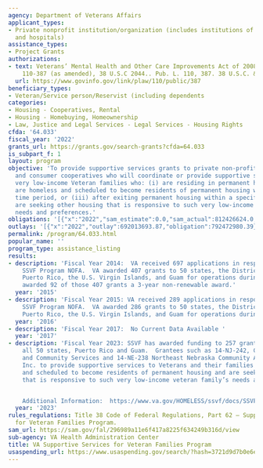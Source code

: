 ```yaml
---
agency: Department of Veterans Affairs
applicant_types:
- Private nonprofit institution/organization (includes institutions of higher education
  and hospitals)
assistance_types:
- Project Grants
authorizations:
- text: Veterans’ Mental Health and Other Care Improvements Act of 2008, Public Law
    110-387 (as amended), 38 U.S.C 2044.. Pub. L. 110, 387. 38 U.S.C. &sect; 2044.
  url: https://www.govinfo.gov/link/plaw/110/public/387
beneficiary_types:
- Veteran/Service person/Reservist (including dependents
categories:
- Housing - Cooperatives, Rental
- Housing - Homebuying, Homeownership
- Law, Justice and Legal Services - Legal Services - Housing Rights
cfda: '64.033'
fiscal_year: '2022'
grants_url: https://grants.gov/search-grants?cfda=64.033
is_subpart_f: 1
layout: program
objective: 'To provide supportive services grants to private non-profit organizations
  and consumer cooperatives who will coordinate or provide supportive services to
  very low-income Veteran families who: (i) are residing in permanent housing, (ii)
  are homeless and scheduled to become residents of permanent housing within a specified
  time period, or (iii) after exiting permanent housing within a specified time period,
  are seeking other housing that is responsive to such very low-income Veteran family’s
  needs and preferences.'
obligations: '[{"x":"2022","sam_estimate":0.0,"sam_actual":812426624.0,"usa_spending_actual":791213542.0},{"x":"2023","sam_estimate":569389763.0,"sam_actual":0.0,"usa_spending_actual":1180052480.19},{"x":"2024","sam_estimate":799014427.0,"sam_actual":0.0,"usa_spending_actual":32312302.07}]'
outlays: '[{"x":"2022","outlay":692013693.87,"obligation":792472980.39},{"x":"2023","outlay":658880570.87,"obligation":1220492748.2},{"x":"2024","outlay":0.0,"obligation":0.0}]'
permalink: /program/64.033.html
popular_name: ''
program_type: assistance_listing
results:
- description: 'Fiscal Year 2014:  VA received 697 applications in response to the
    SSVF Program NOFA.  VA awarded 407 grants to 50 states, the District of Columbia,
    Puerto Rico, the U.S. Virgin Islands, and Guam for operations during FY 2015.  VA
    awarded 92 of those 407 grants a 3-year non-renewable award.'
  year: '2015'
- description: 'Fiscal Year 2015: VA received 289 applications in response to the
    SSVF Program NOFA.  VA awarded 286 grants to 50 states, the District of Columbia,
    Puerto Rico, the U.S. Virgin Islands, and Guam for operations during FY 2016'
  year: '2016'
- description: 'Fiscal Year 2017:  No Current Data Available '
  year: '2017'
- description: 'Fiscal Year 2023: SSVF has awarded funding to 257 grantees and covers
    all 50 states, Puerto Rico and Guam.  Grantees such as 14-NJ-242, Catholic Family
    and Community Services and 14-NE-238 Northeast Nebraska Community Action Partnership
    Inc. to provide supportive services to Veterans and their families who are homeless
    and scheduled to become residents of permanent housing and are seeking other housing
    that is responsive to such very low-income veteran family’s needs and preferences.


    Additional Information:  https://www.va.gov/HOMELESS/ssvf/docs/SSVF_Annual_Report_FY21.pdf'
  year: '2023'
rules_regulations: Title 38 Code of Federal Regulations, Part 62 – Supportive Services
  for Veteran Families Program.
sam_url: https://sam.gov/fal/296989a11e6f417a8225f634249b316d/view
sub-agency: VA Health Administration Center
title: VA Supportive Services for Veteran Families Program
usaspending_url: https://www.usaspending.gov/search/?hash=3721d9d7b0e6eb90210532ca4731725b
---
```

